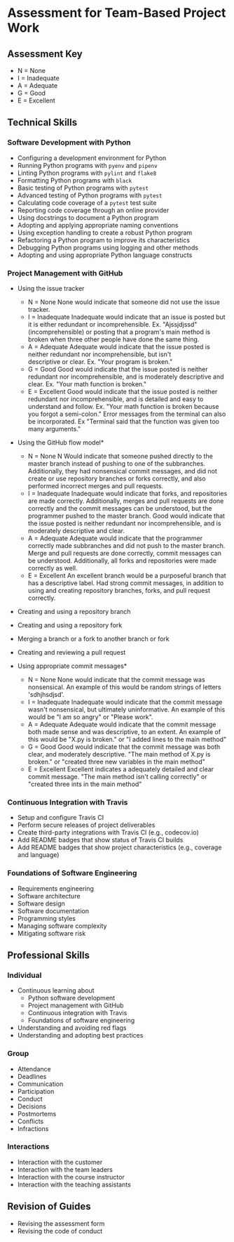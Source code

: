# Assessment for Team-Based Project Work

## Assessment Key

* N = None
* I = Inadequate
* A = Adequate
* G = Good
* E = Excellent

## Technical Skills

### Software Development with Python

* Configuring a development environment for Python
* Running Python programs with `pyenv` and `pipenv`
* Linting Python programs with `pylint` and `flake8`
* Formatting Python programs with `black`
* Basic testing of Python programs with `pytest`
* Advanced testing of Python programs with `pytest`
* Calculating code coverage of a `pytest` test suite
* Reporting code coverage through an online provider
* Using docstrings to document a Python program
* Adopting and applying appropriate naming conventions
* Using exception handling to create a robust Python program
* Refactoring a Python program to improve its characteristics
* Debugging Python programs using logging and other methods
* Adopting and using appropriate Python language constructs

### Project Management with GitHub

* Using the issue tracker
  * N = None
  None would indicate that someone did not use the issue tracker.
  * I = Inadequate
  Inadequate would indicate that an issue is posted but it is either redundant or incomprehensible.
  Ex. "Ajssjdjssd"(incomprehensible) or posting that a program's main method is broken when three other people have done the same thing.
  * A = Adequate
  Adequate would indicate that the issue posted is neither redundant nor incomprehensible, but isn't  
  descriptive or clear.
  Ex. "Your program is broken."
  * G = Good
  Good would indicate that the issue posted is neither redundant nor incomprehensible, and is moderately
  descriptive and clear. Ex. "Your math function is broken."
  * E = Excellent
  Good would indicate that the issue posted is neither redundant nor incomprehensible, and is detailed and
  easy to understand and follow. Ex. "Your math function is broken because you forgot a semi-colon." Error
  messages from the terminal can also be incorporated. Ex "Terminal said that the function was given too
  many arguments."

* Using the GitHub flow model*
  * N = None
  N Would indicate that someone pushed directly to the master branch instead of pushing to one of the
  subbranches. Additionally, they had nonsensical commit messages, and did not create or use repository
  branches or forks correctly, and also performed incorrect merges and pull requests.  
  * I = Inadequate
   Inadequate would indicate that forks, and repositories are made correctly. Additionally, merges and pull requests are done correctly and the commit messages can be understood, but the programmer pushed to the master branch.  Good would indicate that the issue posted is neither redundant nor incomprehensible, and is moderately
  descriptive and clear.
  * A = Adequate
   Adequate would indicate that the programmer correctly made subbranches and did not push to the master branch. Merge and pull requests are done correctly, commit messages can be understood. Additionally, all forks and repositories were made correctly as well.
  * E = Excellent
    An excellent branch would be a purposeful branch that has a descriptive label. Had strong commit
    messages, in addition to using and creating repository branches, forks, and pull request correctly.
* Creating and using a repository branch
* Creating and using a repository fork
* Merging a branch or a fork to another branch or fork
* Creating and reviewing a pull request
* Using appropriate commit messages*
  * N = None
  None would indicate that the commit message was nonsensical. An example of this would be random strings of letters 'sdhjhsdjsd'.
  * I = Inadequate
  Inadequate would indicate that the commit message wasn't nonsensical, but ultimately uninformative. An example of this would be "I am so angry" or "Please work".
  * A = Adequate
  Adequate would indicate that the commit message both made sense and was descriptive, to an extent. An example of this would be "X.py is broken." or "I added lines to the main method"
  * G = Good
  Good would indicate that the commit message was both clear, and moderately descriptive. "The main method
  of X.py is broken." or "created three new variables in the main method"
  * E = Excellent
  Excellent indicates a adequately detailed and clear commit message. "The main method isn't calling correctly" or "created three ints in the main method"

### Continuous Integration with Travis

* Setup and configure Travis CI
* Perform secure releases of project deliverables
* Create third-party integrations with Travis CI (e.g., codecov.io)
* Add README badges that show status of Travis CI builds
* Add README badges that show project characteristics (e.g., coverage and
  language)

### Foundations of Software Engineering

* Requirements engineering
* Software architecture
* Software design
* Software documentation
* Programming styles
* Managing software complexity
* Mitigating software risk

## Professional Skills

### Individual

* Continuous learning about
  * Python software development
  * Project management with GitHub
  * Continuous integration with Travis
  * Foundations of software engineering
* Understanding and avoiding red flags
* Understanding and adopting best practices

### Group

* Attendance
* Deadlines
* Communication
* Participation
* Conduct
* Decisions
* Postmortems
* Conflicts
* Infractions

### Interactions

* Interaction with the customer
* Interaction with the team leaders
* Interaction with the course instructor
* Interaction with the teaching assistants

## Revision of Guides

* Revising the assessment form
* Revising the code of conduct
